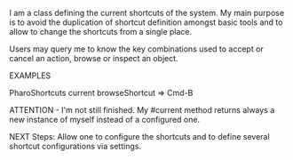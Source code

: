 I am a class defining the current shortcuts of the system. My main purpose is to avoid the duplication of shortcut definition amongst basic tools and to allow to change the shortcuts from a single place.

Users may query me to know the key combinations used to accept or cancel an action, browse or inspect an object.

EXAMPLES

PharoShortcuts current browseShortcut => Cmd-B

ATTENTION - I'm not still finished. My #current method returns always a new instance of myself instead of a configured one.

NEXT Steps: Allow one to configure the shortcuts and to define several shortcut configurations via settings.